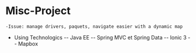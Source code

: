 # Misc-Project
    -Issue: manage drivers, paquets, navigate easier with a dynamic map
            
- Using Technologics
    -- Java EE
    -- Spring MVC et Spring Data
    -- Ionic 3
    -- Mapbox
